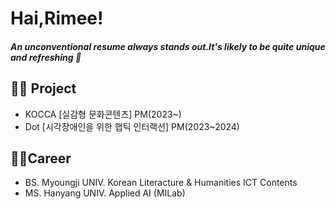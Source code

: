 # Hai,Rimee!
##### An unconventional resume always stands out.It's likely to be quite unique and refreshing 💙

## 🤚🏻 Project
- KOCCA [실감형 문화콘텐츠] PM(2023~)
- Dot [시각장애인을 위한 햅틱 인터랙션] PM(2023~2024)


## 🤚🏻Career
- BS. Myoungji UNIV. Korean Literacture & Humanities ICT Contents
- MS. Hanyang UNIV. Applied AI (MILab)
